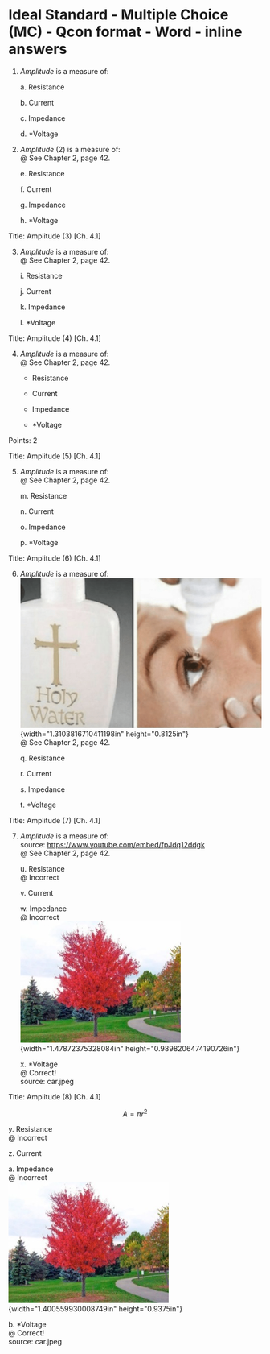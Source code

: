 # Ideal Standard - Multiple Choice (MC) - Qcon format - Word - inline answers

1.  *Amplitude* is a measure of:

    a.  Resistance

    b.  Current

    c.  Impedance

    d.  \*Voltage

2.  *Amplitude* (2) is a measure of:\
    @ See Chapter 2, page 42.

    e.  Resistance

    f.  Current

    g.  Impedance

    h.  \*Voltage

Title: Amplitude (3) \[Ch. 4.1\]

3.  *Amplitude* is a measure of:\
    @ See Chapter 2, page 42.

    i.  Resistance

    j.  Current

    k.  Impedance

    l.  \*Voltage

Title: Amplitude (4) \[Ch. 4.1\]

4.  *Amplitude* is a measure of:\
    @ See Chapter 2, page 42.

    -   Resistance

    -   Current

    -   Impedance

    -   \*Voltage

Points: 2

Title: Amplitude (5) \[Ch. 4.1\]

5.  *Amplitude* is a measure of:\
    @ See Chapter 2, page 42.

    m.  Resistance

    n.  Current

    o.  Impedance

    p.  \*Voltage

Title: Amplitude (6) \[Ch. 4.1\]

6.  *Amplitude* is a measure of:\
    ![C:\\Users\\A00723573\\AppData\\Local\\Microsoft\\Windows\\INetCache\\Content.Word\\holy-water.png](./media/image1.png){width="1.3103816710411198in" height="0.8125in"}\
    @ See Chapter 2, page 42.

    q.  Resistance

    r.  Current

    s.  Impedance

    t.  \*Voltage

Title: Amplitude (7) \[Ch. 4.1\]

7.  *Amplitude* is a measure of:\
    source: <https://www.youtube.com/embed/fpJdq12ddgk>\
    @ See Chapter 2, page 42.

    u.  Resistance\
        @ Incorrect

    v.  Current

    w.  Impedance\
        @ Incorrect\
        ![](./media/image2.jpeg){width="1.47872375328084in" height="0.9898206474190726in"}

    x.  \*Voltage\
        @ Correct!\
        source: car.jpeg

Title: Amplitude (8) \[Ch. 4.1\]

$$A = \pi r^{2}
$$

y.  Resistance\
    @ Incorrect

z.  Current

a.  Impedance\
    @ Incorrect\
    ![](./media/image2.jpeg){width="1.400559930008749in" height="0.9375in"}

b.  \*Voltage\
    @ Correct!\
    source: car.jpeg
